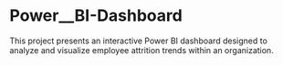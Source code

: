 # Power__BI-Dashboard
This project presents an interactive Power BI dashboard designed to analyze and visualize employee attrition trends within an organization.
